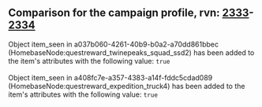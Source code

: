 ## Comparison for the campaign profile, rvn: [2333](https://github.com/PRO100KatYT/FortniteProfileRevisions/tree/main/profiles/campaign/2333%20campaign.json)-[2334](https://github.com/PRO100KatYT/FortniteProfileRevisions/tree/main/profiles/campaign/2334%20campaign.json)

Object item_seen in a037b060-4261-40b9-b0a2-a70dd861bbec (HomebaseNode:questreward_twinepeaks_squad_ssd2) has been added to the item's attributes with the following value: `true`
<br><br>
Object item_seen in a408fc7e-a357-4383-a14f-fddc5cdad089 (HomebaseNode:questreward_expedition_truck4) has been added to the item's attributes with the following value: `true`
<br><br>
